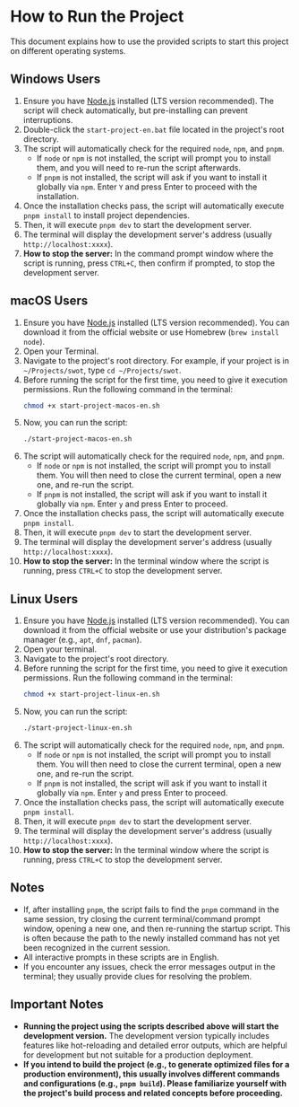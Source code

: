 # How to Run the Project

This document explains how to use the provided scripts to start this project on different operating systems.

## Windows Users

1.  Ensure you have [Node.js](https://nodejs.org/) installed (LTS version recommended). The script will check automatically, but pre-installing can prevent interruptions.
2.  Double-click the `start-project-en.bat` file located in the project's root directory.
3.  The script will automatically check for the required `node`, `npm`, and `pnpm`.
    *   If `node` or `npm` is not installed, the script will prompt you to install them, and you will need to re-run the script afterwards.
    *   If `pnpm` is not installed, the script will ask if you want to install it globally via `npm`. Enter `Y` and press Enter to proceed with the installation.
4.  Once the installation checks pass, the script will automatically execute `pnpm install` to install project dependencies.
5.  Then, it will execute `pnpm dev` to start the development server.
6.  The terminal will display the development server's address (usually `http://localhost:xxxx`).
7.  **How to stop the server:** In the command prompt window where the script is running, press `CTRL+C`, then confirm if prompted, to stop the development server.

## macOS Users

1.  Ensure you have [Node.js](https://nodejs.org/) installed (LTS version recommended). You can download it from the official website or use Homebrew (`brew install node`).
2.  Open your Terminal.
3.  Navigate to the project's root directory. For example, if your project is in `~/Projects/swot`, type `cd ~/Projects/swot`.
4.  Before running the script for the first time, you need to give it execution permissions. Run the following command in the terminal:
    ```bash
    chmod +x start-project-macos-en.sh
    ```
5.  Now, you can run the script:
    ```bash
    ./start-project-macos-en.sh
    ```
6.  The script will automatically check for the required `node`, `npm`, and `pnpm`.
    *   If `node` or `npm` is not installed, the script will prompt you to install them. You will then need to close the current terminal, open a new one, and re-run the script.
    *   If `pnpm` is not installed, the script will ask if you want to install it globally via `npm`. Enter `y` and press Enter to proceed.
7.  Once the installation checks pass, the script will automatically execute `pnpm install`.
8.  Then, it will execute `pnpm dev` to start the development server.
9.  The terminal will display the development server's address (usually `http://localhost:xxxx`).
10. **How to stop the server:** In the terminal window where the script is running, press `CTRL+C` to stop the development server.

## Linux Users

1.  Ensure you have [Node.js](https://nodejs.org/) installed (LTS version recommended). You can download it from the official website or use your distribution's package manager (e.g., `apt`, `dnf`, `pacman`).
2.  Open your terminal.
3.  Navigate to the project's root directory.
4.  Before running the script for the first time, you need to give it execution permissions. Run the following command in the terminal:
    ```bash
    chmod +x start-project-linux-en.sh
    ```
5.  Now, you can run the script:
    ```bash
    ./start-project-linux-en.sh
    ```
6.  The script will automatically check for the required `node`, `npm`, and `pnpm`.
    *   If `node` or `npm` is not installed, the script will prompt you to install them. You will then need to close the current terminal, open a new one, and re-run the script.
    *   If `pnpm` is not installed, the script will ask if you want to install it globally via `npm`. Enter `y` and press Enter to proceed.
7.  Once the installation checks pass, the script will automatically execute `pnpm install`.
8.  Then, it will execute `pnpm dev` to start the development server.
9.  The terminal will display the development server's address (usually `http://localhost:xxxx`).
10. **How to stop the server:** In the terminal window where the script is running, press `CTRL+C` to stop the development server.

## Notes

*   If, after installing `pnpm`, the script fails to find the `pnpm` command in the same session, try closing the current terminal/command prompt window, opening a new one, and then re-running the startup script. This is often because the path to the newly installed command has not yet been recognized in the current session.
*   All interactive prompts in these scripts are in English.
*   If you encounter any issues, check the error messages output in the terminal; they usually provide clues for resolving the problem.

## Important Notes

*   **Running the project using the scripts described above will start the development version.** The development version typically includes features like hot-reloading and detailed error outputs, which are helpful for development but not suitable for a production deployment.
*   **If you intend to build the project (e.g., to generate optimized files for a production environment), this usually involves different commands and configurations (e.g., `pnpm build`). Please familiarize yourself with the project's build process and related concepts before proceeding.**
